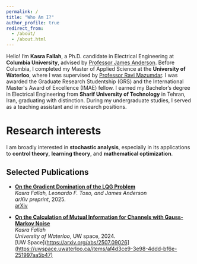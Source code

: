 ```yaml
---
permalink: /
title: "Who Am I?"
author_profile: true
redirect_from: 
  - /about/
  - /about.html
---
```


Hello! I’m **Kasra Fallah**, a Ph.D. candidate in Electrical Engineering at **Columbia University**, advised by [Professor James Anderson](https://www.columbia.edu/~ja3451/). Before Columbia, I completed my Master of Applied Science at the **University of Waterloo**, where I was supervised by [Professor Ravi Mazumdar](https://ece.uwaterloo.ca/~mazum/). I was awarded the Graduate Research Studentship (GRS) and the International Master's Award of Excellence (IMAE) fellow. I earned my Bachelor’s degree in Electrical Engineering from **Sharif University of Technology** in Tehran, Iran, graduating with distinction. During my undergraduate studies, I served as a teaching assistant and in research positions.


Research interests 
======
I am broadly interested in **stochastic analysis**, especially in its applications to **control theory**, **learning theory**, and **mathematical optimization**.

##  Selected Publications

- **[On the Gradient Domination of the LQG Problem](https://arxiv.org/abs/2507.09026)**  
  *Kasra Fallah, Leonardo F. Toso, and James Anderson*  
  _arXiv preprint_, 2025.  
  [arXiv](https://arxiv.org/abs/2507.09026)
  
- **[On the Calculation of Mutual Information for Channels with Gauss-Markov Noise]([https://arxiv.org/abs/2507.09026](https://uwspace.uwaterloo.ca/items/af4d3ce9-3e98-4ddd-bf6e-251997aa5b47))**  
  *Kasra Fallah*  
  _University of Waterloo_, UW space, 2024.  
  [UW Space](https://arxiv.org/abs/2507.09026](https://uwspace.uwaterloo.ca/items/af4d3ce9-3e98-4ddd-bf6e-251997aa5b47)
